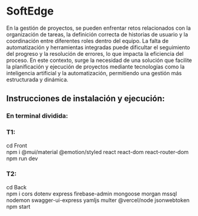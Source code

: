# SoftEdge
En la gestión de proyectos, se pueden enfrentar retos relacionados con la organización de tareas, la definición correcta de historias de usuario y la coordinación entre diferentes roles dentro del equipo. La falta de automatización y herramientas integradas puede dificultar el seguimiento del progreso y la resolución de errores, lo que impacta la eficiencia del proceso. En este contexto, surge la necesidad de una solución que facilite la planificación y ejecución de proyectos mediante tecnologías como la inteligencia artificial y la automatización, permitiendo una gestión más estructurada y dinámica.

## Instrucciones de instalación y ejecución:
### En terminal dividida:
### T1:
cd Front\
npm i @mui/material @emotion/styled react react-dom react-router-dom\
npm run dev

### T2:
cd Back\
npm i cors dotenv express firebase-admin mongoose morgan mssql nodemon swagger-ui-express yamljs multer @vercel/node jsonwebtoken\
npm start
